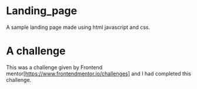 # Landing_page
A sample landing page made using html javascript and css.
# A challenge
This was a challenge given by Frontend mentor[https://www.frontendmentor.io/challenges] and I had completed this challenge.
